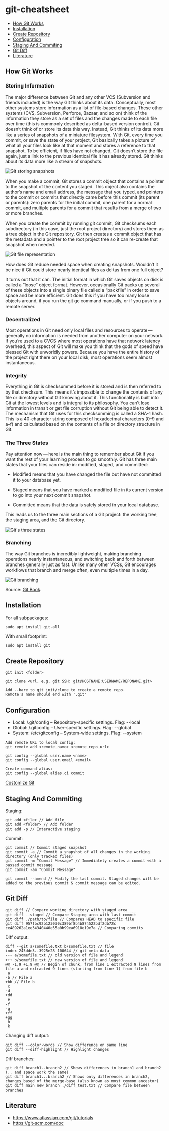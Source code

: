 # git-cheatsheet

-  [How Git Works](https://github.com/fprotopapa/git-cheatsheet/edit/main/README.md#how-git-works)
-  [Installation](https://github.com/fprotopapa/git-cheatsheet/edit/main/README.md#installation)
-  [Create Repository](https://github.com/fprotopapa/git-cheatsheet/edit/main/README.md#create-repository)
-  [Configuration](https://github.com/fprotopapa/git-cheatsheet/edit/main/README.md#configuration)
-  [Staging And Commiting](https://github.com/fprotopapa/git-cheatsheet/edit/main/README.md#staging-and-commiting)
-  [Git Diff](https://github.com/fprotopapa/git-cheatsheet/edit/main/README.md#git-diff)
-  [Literature](https://github.com/fprotopapa/git-cheatsheet/edit/main/README.md#literature)

## How Git Works

### Storing Information

The major difference between Git and any other VCS (Subversion and friends included) is the way Git thinks about its data. Conceptually, most other systems store information as a list of file-based changes. These other systems (CVS, Subversion, Perforce, Bazaar, and so on) think of the information they store as a set of files and the changes made to each file over time (this is commonly described as delta-based version control). Git doesn’t think of or store its data this way. Instead, Git thinks of its data more like a series of snapshots of a miniature filesystem. With Git, every time you commit, or save the state of your project, Git basically takes a picture of what all your files look like at that moment and stores a reference to that snapshot. To be efficient, if files have not changed, Git doesn’t store the file again, just a link to the previous identical file it has already stored. Git thinks about its data more like a stream of snapshots.

![Git storing snapshots](images/git-storing-snapshots.png)

When you make a commit, Git stores a commit object that contains a pointer to the snapshot of the content you staged. This object also contains the author’s name and email address, the message that you typed, and pointers to the commit or commits that directly came before this commit (its parent or parents): zero parents for the initial commit, one parent for a normal commit, and multiple parents for a commit that results from a merge of two or more branches.

When you create the commit by running git commit, Git checksums each subdirectory (in this case, just the root project directory) and stores them as a tree object in the Git repository. Git then creates a commit object that has the metadata and a pointer to the root project tree so it can re-create that snapshot when needed.

![Git file representation](images/git-file-representation.png)

How does Git reduce needed space when creating snapshots. Wouldn’t it be nice if Git could store nearly identical files as deltas from one full object?

It turns out that it can. The initial format in which Git saves objects on disk is called a “loose” object format. However, occasionally Git packs up several of these objects into a single binary file called a “packfile” in order to save space and be more efficient. Git does this if you have too many loose objects around, if you run the git gc command manually, or if you push to a remote server.

### Decentralized

Most operations in Git need only local files and resources to operate — generally no information is needed from another computer on your network. If you’re used to a CVCS where most operations have that network latency overhead, this aspect of Git will make you think that the gods of speed have blessed Git with unworldly powers. Because you have the entire history of the project right there on your local disk, most operations seem almost instantaneous.

### Integrity

Everything in Git is checksummed before it is stored and is then referred to by that checksum. This means it’s impossible to change the contents of any file or directory without Git knowing about it. This functionality is built into Git at the lowest levels and is integral to its philosophy. You can’t lose information in transit or get file corruption without Git being able to detect it. The mechanism that Git uses for this checksumming is called a SHA-1 hash. This is a 40-character string composed of hexadecimal characters (0–9 and a–f) and calculated based on the contents of a file or directory structure in Git.

### The Three States
Pay attention now — here is the main thing to remember about Git if you want the rest of your learning process to go smoothly. Git has three main states that your files can reside in: modified, staged, and committed:

- Modified means that you have changed the file but have not committed it to your database yet.

- Staged means that you have marked a modified file in its current version to go into your next commit snapshot.

- Committed means that the data is safely stored in your local database.

This leads us to the three main sections of a Git project: the working tree, the staging area, and the Git directory.

![Git's three states](images/git-three-states.png)

### Branching

The way Git branches is incredibly lightweight, making branching operations nearly instantaneous, and switching back and forth between branches generally just as fast. Unlike many other VCSs, Git encourages workflows that branch and merge often, even multiple times in a day.

![Git branching](images/git-branching.png)

Source: [Git Book](https://git-scm.com/book/en/v2/Getting-Started-What-is-Git%3F).

## Installation

For all subpackages:
```
sudo apt install git-all
```

With small footprint:
```
sudo apt install git
```

## Create Repository

```
git init <folder>

git clone <url, e.g, git SSH: git@HOSTNAME:USERNAME/REPONAME.git>

Add --bare to git init/clone to create a remote repo.
Remote's name should end with '.git'
```

## Configuration

- Local: /.git/config – Repository-specific settings. Flag: --local
- Global: /.gitconfig – User-specific settings. Flag: --global
- System: /etc/gitconfig – System-wide settings. Flag: --system

```
Add remote URL to local config:
git remote add <remote_name> <remote_repo_url>

git config --global user.name <name>
git config --global user.email <email>

Create command alias:
git config --global alias.ci commit
```
[Customize Git](https://git-scm.com/book/en/v2/Customizing-Git-Git-Configuration)

## Staging And Commiting

Staging:
```
git add <file> // Add file
git add <folder> // Add folder
git add -p // Interactive staging
```

Commit:
```
git commit // Commit staged snapshot
git commit -a // Commit a snapshot of all changes in the working directory (only tracked files)
git commit -m "Commit Message" // Immediately creates a commit with a passed commit message
git commit -am "Commit Message" 

git commit --amend // Modify the last commit. Staged changes will be added to the previous commit & commit message can be edited.
```

## Git Diff

```
git diff // Compare working directory with staged area
git diff --staged // Compare Staging area with last commit
git diff ./path/to/file // Compares HEAD to specific file
git diff 957fbc92b123030c389bf8b4b874522bdf2db72c ce489262a1ee34340440e55a0b99ea6918e19e7a // Comparing commits
```

Diff output:
```
diff --git a/somefile.txt b/somefile.txt // file
index 245dde3..3925e28 100644 // git meta data
--- a/somefile.txt // old version of file and legend
+++ b/somefile.txt // new version of file and legend
@@ -1,9 +1,9 @@ // Begin of chunk, from line 1 extracted 9 lines from file a and extracted 9 lines (starting from line 1) from file b
 a
-b // File a
+bb // File b
 c
-d
+dd
 e
-f
-g
+ff
+gg
 h
 k
```

Changing diff output:
```
git diff --color-words // Show difference on same line
git diff --diff-highlight // Highlight changes
```

Diff branches:
```
git diff branch1..branch2 // Shows differences in branch1 and branch2 (.. and space work the same)
git diff branch1...branch2 // Shows only differences in branch2, changes based of the merge-base (also known as most common ancestor)
git diff main new_branch ./diff_test.txt // Compare file between branches
```

## Literature

- https://www.atlassian.com/git/tutorials
- https://git-scm.com/doc
